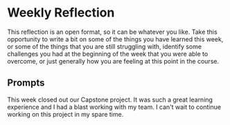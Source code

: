 # Weekly Reflection
This reflection is an open format, so it can be whatever you like. Take this opportunity to write a bit on some of the things you have learned this week, or some of the things that you are still struggling with, identify some challenges you had at the beginning of the week that you were able to overcome, or just generally how you are feeling at this point in the course.

## Prompts
This week closed out our Capstone project. It was such a great learning experience and I had a blast working with my team. I can't wait to continue working on this project in my spare time. 